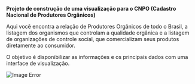 **Projeto de construção de uma visualização para o CNPO (Cadastro Nacional de Produtores Orgânicos)**

Aqui você encontra a relação de Produtores Orgânicos de todo o Brasil, a listagem dos organismos que controlam a qualidade orgânica e a listagem de organizações de controle social, que comercializam seus produtos diretamente ao consumidor.

O objetivo é disponibilizar as informações e os principais dados com uma interface de visualização.



![Image Error](dashboard/image.jpg)

